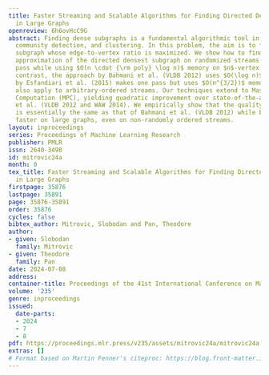 ```yaml
---
title: Faster Streaming and Scalable Algorithms for Finding Directed Dense Subgraphs
  in Large Graphs
openreview: 6h6ovHcC9G
abstract: Finding dense subgraphs is a fundamental algorithmic tool in data mining,
  community detection, and clustering. In this problem, the aim is to find an induced
  subgraph whose edge-to-vertex ratio is maximized. We show how to find a $(2+\epsilon)$
  approximation of the directed densest subgraph on randomized streams in a single
  pass while using $O(n \cdot {\rm poly} \log n)$ memory on $n$-vertex graphs. In
  contrast, the approach by Bahmani et al. (VLDB 2012) uses $O(\log n)$ passes and
  by Esfandiari et al. (2015) makes one pass but uses $O(n^{3/2})$ memory; both algorithms
  also apply to arbitrary-ordered streams. Our techniques extend to Massively Parallel
  Computation (MPC), yielding quadratic improvement over state-of-the-art by Bahmani
  et al. (VLDB 2012 and WAW 2014). We empirically show that the quality of our output
  is essentially the same as that of Bahmani et al. (VLDB 2012) while being $2$ times
  faster on large graphs, even on non-randomly ordered streams.
layout: inproceedings
series: Proceedings of Machine Learning Research
publisher: PMLR
issn: 2640-3498
id: mitrovic24a
month: 0
tex_title: Faster Streaming and Scalable Algorithms for Finding Directed Dense Subgraphs
  in Large Graphs
firstpage: 35876
lastpage: 35891
page: 35876-35891
order: 35876
cycles: false
bibtex_author: Mitrovic, Slobodan and Pan, Theodore
author:
- given: Slobodan
  family: Mitrovic
- given: Theodore
  family: Pan
date: 2024-07-08
address:
container-title: Proceedings of the 41st International Conference on Machine Learning
volume: '235'
genre: inproceedings
issued:
  date-parts:
  - 2024
  - 7
  - 8
pdf: https://proceedings.mlr.press/v235/assets/mitrovic24a/mitrovic24a.pdf
extras: []
# Format based on Martin Fenner's citeproc: https://blog.front-matter.io/posts/citeproc-yaml-for-bibliographies/
---
```

